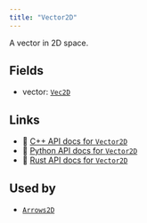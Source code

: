 ```yaml
---
title: "Vector2D"
---
```


A vector in 2D space.

## Fields

* vector: [`Vec2D`](../datatypes/vec2d.md)

## Links
 * 🌊 [C++ API docs for `Vector2D`](https://ref.rerun.io/docs/cpp/stable/structrerun_1_1components_1_1Vector2D.html)
 * 🐍 [Python API docs for `Vector2D`](https://ref.rerun.io/docs/python/stable/common/components#rerun.components.Vector2D)
 * 🦀 [Rust API docs for `Vector2D`](https://docs.rs/rerun/latest/rerun/components/struct.Vector2D.html)


## Used by

* [`Arrows2D`](../archetypes/arrows2d.md)
